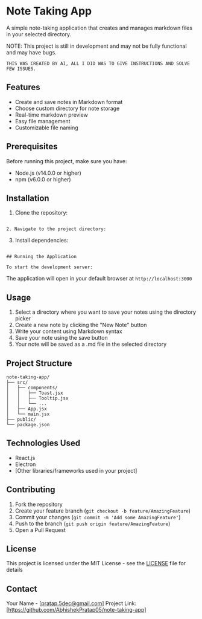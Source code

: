 # Note Taking App

A simple note-taking application that creates and manages markdown files in your selected directory.

NOTE: This project is still in development and may not be fully functional and may have bugs.
```
THIS WAS CREATED BY AI, ALL I DID WAS TO GIVE INSTRUCTIONS AND SOLVE FEW ISSUES.
```
## Features

- Create and save notes in Markdown format
- Choose custom directory for note storage
- Real-time markdown preview
- Easy file management
- Customizable file naming

## Prerequisites

Before running this project, make sure you have:
- Node.js (v14.0.0 or higher)
- npm (v6.0.0 or higher)

## Installation

1. Clone the repository:
```

2. Navigate to the project directory:
```

3. Install dependencies:
```

## Running the Application

To start the development server:
```

The application will open in your default browser at `http://localhost:3000`

## Usage

1. Select a directory where you want to save your notes using the directory picker
2. Create a new note by clicking the "New Note" button
3. Write your content using Markdown syntax
4. Save your note using the save button
5. Your note will be saved as a .md file in the selected directory

## Project Structure

```
note-taking-app/
├── src/
│   ├── components/
│   │   ├── Toast.jsx
│   │   ├── Tooltip.jsx
│   │   └── ...
│   ├── App.jsx
│   └── main.jsx
├── public/
└── package.json
```

## Technologies Used

- React.js
- Electron
- [Other libraries/frameworks used in your project]

## Contributing

1. Fork the repository
2. Create your feature branch (`git checkout -b feature/AmazingFeature`)
3. Commit your changes (`git commit -m 'Add some AmazingFeature'`)
4. Push to the branch (`git push origin feature/AmazingFeature`)
5. Open a Pull Request

## License

This project is licensed under the MIT License - see the [LICENSE](LICENSE) file for details

## Contact

Your Name - [pratap.5dec@gmail.com]
Project Link: [https://github.com/AbhishekPratap05/note-taking-app]
